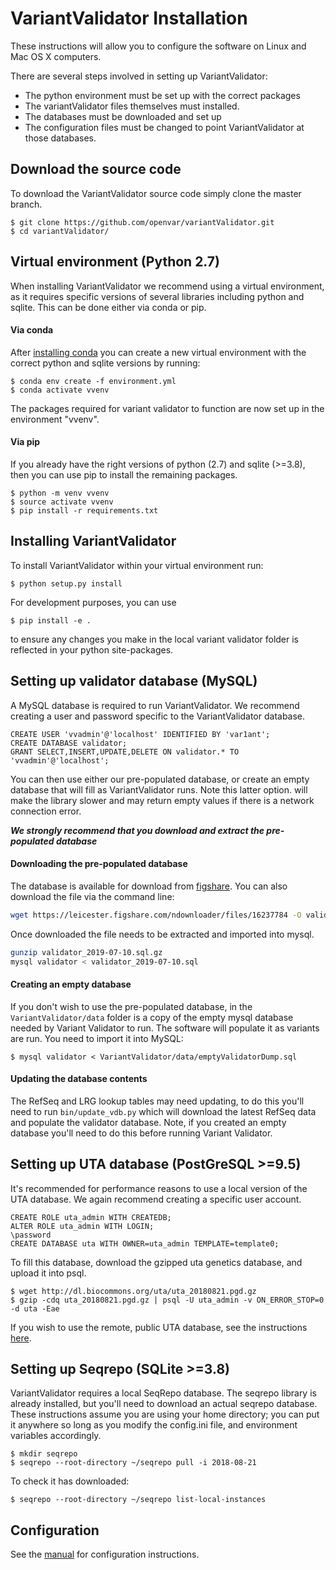 # VariantValidator Installation

These instructions will allow you to configure the software on Linux and Mac OS X computers.

There are several steps involved in setting up VariantValidator:
* The python environment must be set up with the correct packages
* The variantValidator files themselves must installed.
* The databases must be downloaded and set up
* The configuration files must be changed to point VariantValidator at those databases.

## Download the source code

To download the VariantValidator source code simply clone the master branch.

```
$ git clone https://github.com/openvar/variantValidator.git
$ cd variantValidator/
```


## Virtual environment (Python 2.7)

When installing VariantValidator we recommend using a virtual environment, as it requires specific versions of several libraries including python and sqlite. This can be done either via conda or pip.

#### Via conda  
After [installing conda](https://docs.conda.io/projects/conda/en/latest/user-guide/install/) you can create a new virtual environment with the correct python and sqlite versions by running:
```
$ conda env create -f environment.yml
$ conda activate vvenv
```
The packages required for variant validator to function are now set up in the environment "vvenv".

#### Via pip

If you already have the right versions of python (2.7) and sqlite (>=3.8), then you can use pip to install the remaining packages.

```
$ python -m venv vvenv
$ source activate vvenv
$ pip install -r requirements.txt
```

## Installing VariantValidator

To install VariantValidator within your virtual environment run:
```
$ python setup.py install
```
For development purposes, you can use 
```
$ pip install -e .
```
to ensure any changes you make in the local variant validator folder is reflected in your python site-packages.

## Setting up validator database (MySQL)

A MySQL database is required to run VariantValidator. We recommend creating a user and password specific to the
VariantValidator database.

```mysql
CREATE USER 'vvadmin'@'localhost' IDENTIFIED BY 'var1ant';
CREATE DATABASE validator;
GRANT SELECT,INSERT,UPDATE,DELETE ON validator.* TO 'vvadmin'@'localhost';
```

You can then use either our pre-populated database, or create an empty database that will fill as VariantValidator runs. Note this latter option.
will make the library slower and may return empty values if there is a network connection error.

***We strongly recommend that you download and extract the pre-populated database***

#### Downloading the pre-populated database 

The database is available for download from [figshare](https://doi.org/10.25392/leicester.data.8859317.v1). You can also download the file via the command line:

```bash
wget https://leicester.figshare.com/ndownloader/files/16237784 -O validator_2019-07-10.sql.gz
```

Once downloaded the file needs to be extracted and imported into mysql.

```bash
gunzip validator_2019-07-10.sql.gz
mysql validator < validator_2019-07-10.sql
```

#### Creating an empty database

If you don't wish to use the pre-populated database, in the `VariantValidator/data` folder is a copy of the empty mysql 
database needed by Variant Validator to run. The software will populate it as variants are run. You need to import it into 
MySQL:
```
$ mysql validator < VariantValidator/data/emptyValidatorDump.sql 
```

#### Updating the database contents

The RefSeq and LRG lookup tables may need updating, to do this you'll need to run `bin/update_vdb.py` 
which will download the latest RefSeq data and populate the validator database. 
Note, if you created an empty database you'll need to do this before running Variant Validator.

## Setting up UTA database (PostGreSQL >=9.5)

It's recommended for performance reasons to use a local version of the UTA database. We again recommend creating a specific user account.
```
CREATE ROLE uta_admin WITH CREATEDB;
ALTER ROLE uta_admin WITH LOGIN;
\password
CREATE DATABASE uta WITH OWNER=uta_admin TEMPLATE=template0;
```

To fill this database, download the gzipped uta genetics database, and upload it into psql.
```
$ wget http://dl.biocommons.org/uta/uta_20180821.pgd.gz
$ gzip -cdq uta_20180821.pgd.gz | psql -U uta_admin -v ON_ERROR_STOP=0 -d uta -Eae
```

If you wish to use the remote, public UTA database, see the instructions [here](https://github.com/biocommons/uta#accessing-the-public-uta-instance).

## Setting up Seqrepo (SQLite >=3.8)

VariantValidator requires a local SeqRepo database. The seqrepo library is already installed, but you'll need to download an actual seqrepo database. These instructions assume you are using your home directory; you can put it anywhere so long as you modify the config.ini file, and environment variables accordingly.
```
$ mkdir seqrepo
$ seqrepo --root-directory ~/seqrepo pull -i 2018-08-21
```
To check it has downloaded:
```
$ seqrepo --root-directory ~/seqrepo list-local-instances
```

## Configuration

See the [manual](MANUAL.md) for configuration instructions.
